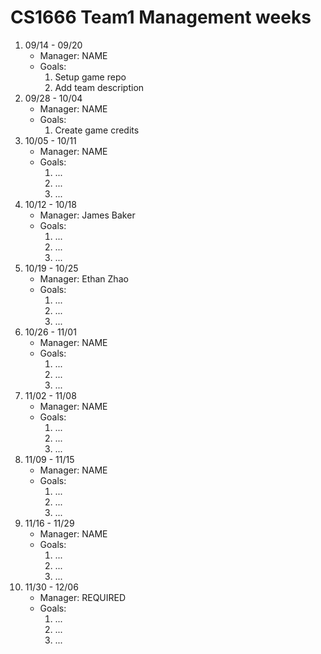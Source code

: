 # CS1666 Team1 Management weeks

1. 09/14 - 09/20
	* Manager: NAME
	* Goals:
		1. Setup game repo
		2. Add team description
2. 09/28 - 10/04
	* Manager: NAME
	* Goals:
		1. Create game credits
2. 10/05 - 10/11
	* Manager: NAME
	* Goals:
		1. ...
		1. ...
		1. ...
2. 10/12 - 10/18
	* Manager: James Baker
	* Goals:
		1. ...
		1. ...
		1. ...
2. 10/19 - 10/25
	* Manager: Ethan Zhao
	* Goals:
		1. ...
		1. ...
		1. ...
2. 10/26 - 11/01
	* Manager: NAME
	* Goals:
		1. ...
		1. ...
		1. ...
2. 11/02 - 11/08
	* Manager: NAME
	* Goals:
		1. ...
		1. ...
		1. ...
2. 11/09 - 11/15
	* Manager: NAME
	* Goals:
		1. ...
		1. ...
		1. ...
2. 11/16 - 11/29
	* Manager: NAME
	* Goals:
		1. ...
		1. ...
		1. ...
2. 11/30 - 12/06
	* Manager: REQUIRED
	* Goals:
		1. ...
		1. ...
		1. ...		

